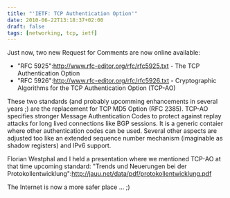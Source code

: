 ```yaml
---
title: "'IETF: TCP Authentication Option'"
date: 2010-06-22T13:18:37+02:00
draft: false
tags: [networking, tcp, ietf]
---
```


Just now, two new Request for Comments are now online available:


* "RFC 5925":<http://www.rfc-editor.org/rfc/rfc5925.txt> - The TCP Authentication Option
* "RFC 5926":<http://www.rfc-editor.org/rfc/rfc5926.txt> - Cryptographic Algorithms for the TCP Authentication Option (TCP-AO)


These two standards (and probably upcomming enhancements in several years ;)
are the replacement for TCP MD5 Option (RFC 2385). TCP-AO specifies
stronger Message Authentication Codes to protect against replay attacks for
long lived connections like BGP sessions. It is a generic contaier where other
authentication codes can be used. Several other aspects are adjusted too like
an extended sequence number mechanism (imaginable as shadow registers) and IPv6 support.


Florian Westphal and I held a presentation where we mentioned TCP-AO at that time upcoming
standard: "Trends und Neuerungen bei der Protokollentwicklung":<http://jauu.net/data/pdf/protokollentwicklung.pdf>


The Internet is now a more safer place ... ;)


